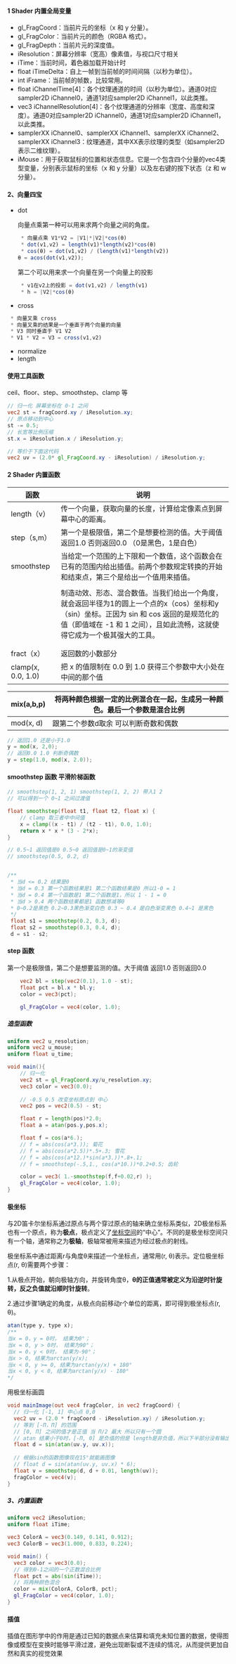 #### 1 Shader 内置全局变量

* gl_FragCoord：当前片元的坐标（x 和 y 分量）。
* gl_FragColor：当前片元的颜色（RGBA 格式）。
* gl_FragDepth：当前片元的深度值。
* iResolution：屏幕分辨率（宽高）像素值，与视口尺寸相关
* iTime：当前时间，着色器加载开始计时
* float iTimeDelta：自上一帧到当前帧的时间间隔（以秒为单位）。
* int iFrame：当前帧的帧数，比较常用。
* float iChannelTime[4]：各个纹理通道的时间（以秒为单位）。通道0对应sampler2D iChannel0，通道1对应sampler2D iChannel1，以此类推。
* vec3 iChannelResolution[4]：各个纹理通道的分辨率（宽度、高度和深度）。通道0对应sampler2D iChannel0，通道1对应sampler2D iChannel1，以此类推。
* samplerXX iChannel0、samplerXX iChannel1、samplerXX iChannel2、samplerXX iChannel3：纹理通道，其中XX表示纹理的类型（如sampler2D表示二维纹理）。
* iMouse：用于获取鼠标的位置和状态信息。它是一个包含四个分量的vec4类型变量，分别表示鼠标的坐标（x 和 y 分量）以及左右键的按下状态（z 和 w 分量）。





#### 2、向量四宝

* dot

   向量点乘第一种可以用来求两个向量之间的角度。

  ```js
   * 向量点乘 V1*V2 = |V1|*|V2|*cos(θ)
   * dot(v1,v2) = length(v1)*length(v2)*cos(θ)
   * cos(θ) = dot(v1,v2) / (length(v1)*length(v2))
  θ = acos(dot(v1,v2));
  ```

  

  第二个可以用来求一个向量在另一个向量上的投影

  ```js
   * v1在v2上的投影 = dot(v1,v2) / length(v1)
   * h = |V2|*cos(θ)
  ```

  

* cross

```js
 * 向量叉乘 cross
 * 向量叉乘的结果是一个垂直于两个向量的向量
 * V3 同时垂直于 V1 V2
 * V1 * V2 = V3 = cross(v1,v2)
```



* normalize
* length



#### 使用工具函数

ceil、floor、step、smoothstep、clamp 等 



```glsl
// 归一化 屏幕坐标在 0-1 之间
vec2 st = fragCoord.xy / iResolution.xy;
// 原点移动到中心 
st -= 0.5;
// 长宽等比例压缩
st.x = iResolution.x / iResolution.y;

// 等价于下面这代码
vec2 uv = (2.0* gl_FragCoord.xy - iResolution) / iResolution.y;
```



#### 2 Shader 内置函数

| 函数               | 说明                                                         |
| ------------------ | ------------------------------------------------------------ |
| length（v）        | 传一个向量，获取向量的长度，计算给定像素点到屏幕中心的距离。 |
| step（s,m）        | 第一个是极限值，第二个是想要检测的值。大于阈值 返回1.0 否则返回0.0 （0是黑色，1是白色） |
| smoothstep         | 当给定一个范围的上下限和一个数值，这个函数会在已有的范围内给出插值。前两个参数规定转换的开始和结束点，第三个是给出一个值用来插值。 |
|                    |                                                              |
|                    | 制造动效、形态、混合数值。当我们给出一个角度，就会返回半径为1的圆上一个点的x（cos）坐标和y（sin）坐标。正因为 sin 和 cos 返回的是规范化的值（即值域在 -1 和 1 之间），且如此流畅，这就使得它成为一个极其强大的工具。 |
|                    |                                                              |
|                    |                                                              |
| fract（x）         | 返回数的小数部分                                             |
| clamp(x, 0.0, 1.0) | 把 x 的值限制在 0.0 到 1.0 获得三个参数中大小处在中间的那个值 |



| mix(a,b,p) | 将两种颜色根据一定的比例混合在一起，生成另一种颜色。最后一个参数是混合比例 |
| ---------- | ------------------------------------------------------------ |
| mod(x, d) | 跟第二个参数d取余 可以判断奇数和偶数 |

```glsl
// 返回1.0 还是小于1.0
y = mod(x, 2,0);
// 返回0.0 1.0 判断奇偶数
y = step(1.0, mod(x, 2.0));
```



#### smoothstep 函数 平滑阶梯函数

```glsl
// smoothstep(1, 2, 1) smoothstep(1, 2, 2) 带入1 2 
// 可以得到一个 0~1 之间过渡值

float smoothstep(float t1, float t2, float x) {
    // clamp 取三者中中间值
    x = clamp((x - t1) / (t2 - t1), 0.0, 1.0);
    return x * x * (3 - 2*x);
}

// 0.5~1 返回值是0 0.5~0 返回值是0~1的渐变值 
// smoothstep(0.5, 0.2, d)


/**
 * 当d <= 0.2 结果是0 
 * 当d = 0.3 第一个函数结果是1 第二个函数结果是0 所以1-0 = 1
 * 当d = 0.4 第一个函数是1 第二个函数是1，所以 1 - 1 = 0
 * 当d > 0.4 两个函数结果都是1 函数想减等0
 * 0~0.2是黑色 0.2~0.3黑色渐变白色 0.3 ~ 0.4 是白色渐变黑色 0.4~1 是黑色
 */
 float s1 = smoothstep(0.2, 0.3, d);
 float s2 = smoothstep(0.3, 0.4, d);
 d = s1 - s2;
```



#### step 函数

第一个是极限值，第二个是想要监测的值。大于阈值 返回1.0 否则返回0.0

```glsl
    vec2 bl = step(vec2(0.1), 1.0 - st);
    float pct = bl.x * bl.y;
    color = vec3(pct);

    gl_FragColor = vec4(color, 1.0);
```





##### 造型函数

```glsl
uniform vec2 u_resolution;
uniform vec2 u_mouse;
uniform float u_time;

void main(){
    // 归一化
    vec2 st = gl_FragCoord.xy/u_resolution.xy;
    vec3 color = vec3(0.0);
	
    // -0.5 0.5 改变坐标原点到 中心
    vec2 pos = vec2(0.5) - st;

    float r = length(pos)*2.0;
    float a = atan(pos.y,pos.x);

    float f = cos(a*6.);
    // f = abs(cos(a*3.)); 菊花
    // f = abs(cos(a*2.5))*.5+.3; 雪花
    // f = abs(cos(a*12.)*sin(a*3.))*.8+.1; 
    // f = smoothstep(-.5,1., cos(a*10.))*0.2+0.5; 齿轮

    color = vec3( 1.-smoothstep(f,f+0.02,r) );
    gl_FragColor = vec4(color, 1.0);
}
```

#### 极坐标

与2D笛卡尔坐标系通过原点与两个穿过原点的轴来确立坐标系类似，2D极坐标系也有一个原点，称为**极点**，极点定义了[坐标空间](https://zhida.zhihu.com/search?q=坐标空间&zhida_source=entity&is_preview=1)的“中心”。不同的是极坐标空间只有一个轴，通常称之为**极轴**，极轴常被用来描述为经过极点的射线。

极坐标系中通过距离r与角度θ来描述一个坐标点，通常用(r, θ)表示。定位极坐标点(r, θ)需要两个步骤：

1.从极点开始，朝向极轴方向，并旋转角度θ，**θ的正值通常被定义为沿逆时针旋转，反之负值就沿顺时针旋转**。

2.通过步骤1确定的角度，从极点向前移动r个单位的距离，即可得到极坐标点(r, θ)。



```js
atan(type y, type x);
/**
当x = 0，y = 0时， 结果为0°；
当x = 0, y > 0时， 结果为90°；
当x = 0，y < 0时， 结果为-90°；
当x > 0, 结果为arctan(y/x);
当x < 0, y >= 0, 结果为arctan(y/x) + 180°
当x < 0, y < 0, 结果为arctan(y/x) - 180°
*/
```



用极坐标画圆

```glsl
void mainImage(out vec4 fragColor, in vec2 fragCoord) {
  // 归一化 [-1, 1] 中心点 0,0
  vec2 uv = (2.0 * fragCoord - iResolution.xy) / iResolution.y;
  // 等到 [-Π，Π] 的范围
  // [0, Π] 之间的值才是正值 当 Π/2 最大 所以只有一个圆
  // atan 结果小于0时，[-Π, 0] 是负值的但是 length是非负值，所以下半部分没有输出
  float d = sin(atan(uv.y, uv.x));
  
  // 根据sin的函数图像现在15°就能画图像
  // float d = sin(atan(uv.y, uv.x) * 6); 
  float v = smoothstep(d, d + 0.01, length(uv));
  fragColor = vec4(v);
}
```





























##### 3、内置函数

```glsl
uniform vec2 iResolution;
uniform float iTime;

vec3 ColorA = vec3(0.149, 0.141, 0.912);
vec3 ColorB = vec3(1.000, 0.833, 0.224);

void main() {
  vec3 color = vec3(0.0);
  // 得到0-1之间的一个正数混合比例
  float pct = abs(sin(iTime));
  // 将两种颜色混合
  color = mix(ColorA, ColorB, pct);
  gl_FragColor = vec4(color, 1.0);
}
```











#### 插值

插值在图形学中的作用是通过已知的数据点来估算和填充未知位置的数据，使得图像或模型在变换时能够平滑过渡，避免出现断裂或不连续的情况，从而提供更加自然和真实的视觉效果‌

















